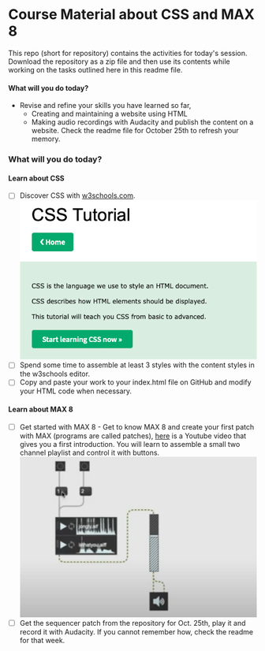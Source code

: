 # Course Material about CSS and MAX 8

This repo (short for repository) contains the activities for today's session. Download the repository as a zip file and then use its contents while working on the tasks outlined here in this readme file.

#### What will you do today?
- Revise and refine your skills you have learned so far,
  - Creating and maintaining a website using HTML
  - Making audio recordings with Audacity and publish the content on a website.
Check the readme file for October 25th to refresh your memory.

### What will you do today?
#### Learn about CSS
- [ ] Discover CSS with [w3schools.com](https://www.w3schools.com/css/default.asp). ![What is CSS about?](221108_CSS_w3schools_Intro.png)
- [ ] Spend some time to assemble at least 3 styles with the content styles in the w3schools editor.
- [ ] Copy and paste your work to your index.html file on GitHub and modify your HTML code when necessary. 

#### Learn about MAX 8
- [ ] Get started with MAX 8 - Get to know MAX 8 and create your first patch with MAX (programs are called patches), [here](https://youtu.be/XQIWh4AnluI) is a Youtube video that gives you a first introduction. You will learn to assemble a small two channel playlist and control it with buttons. ![audioplayer](221108_AudioPlayer_in_MAX.png)
- [ ] Get the sequencer patch from the repository for Oct. 25th, play it and record it with Audacity. If you cannot remember how, check the readme for that week.
